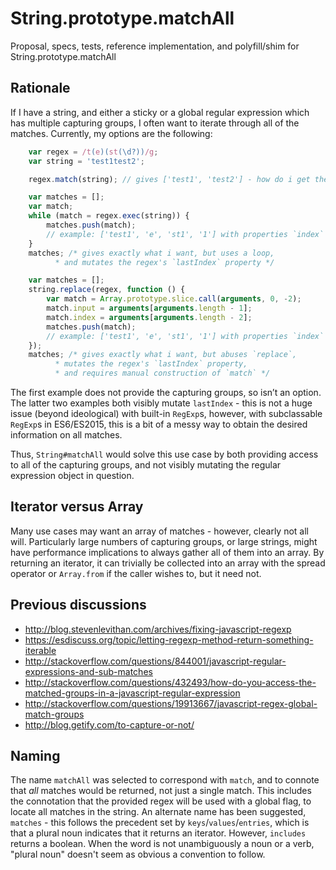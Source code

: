 # String.prototype.matchAll
Proposal, specs, tests, reference implementation, and polyfill/shim for String.prototype.matchAll

## Rationale
If I have a string, and either a sticky or a global regular expression which has multiple capturing groups, I often want to iterate through all of the matches.
Currently, my options are the following:
```js
	var regex = /t(e)(st(\d?))/g;
	var string = 'test1test2';

	regex.match(string); // gives ['test1', 'test2'] - how do i get the capturing groups?

	var matches = [];
	var match;
	while (match = regex.exec(string)) {
		matches.push(match);
		// example: ['test1', 'e', 'st1', '1'] with properties `index` and `input`
	}
	matches; /* gives exactly what i want, but uses a loop,
		  * and mutates the regex's `lastIndex` property */

	var matches = [];
	string.replace(regex, function () {
		var match = Array.prototype.slice.call(arguments, 0, -2);
		match.input = arguments[arguments.length - 1];
		match.index = arguments[arguments.length - 2];
		matches.push(match);
		// example: ['test1', 'e', 'st1', '1'] with properties `index` and `input`
	});
	matches; /* gives exactly what i want, but abuses `replace`,
		  * mutates the regex's `lastIndex` property,
		  * and requires manual construction of `match` */
```

The first example does not provide the capturing groups, so isn’t an option. The latter two examples both visibly mutate `lastIndex` - this is not a huge issue (beyond ideological) with built-in `RegExp`s, however, with subclassable `RegExp`s in ES6/ES2015, this is a bit of a messy way to obtain the desired information on all matches.

Thus, `String#matchAll` would solve this use case by both providing access to all of the capturing groups, and not visibly mutating the regular expression object in question.

## Iterator versus Array
Many use cases may want an array of matches - however, clearly not all will. Particularly large numbers of capturing groups, or large strings, might have performance implications to always gather all of them into an array. By returning an iterator, it can trivially be collected into an array with the spread operator or `Array.from` if the caller wishes to, but it need not.

## Previous discussions
  - http://blog.stevenlevithan.com/archives/fixing-javascript-regexp
  - https://esdiscuss.org/topic/letting-regexp-method-return-something-iterable
  - http://stackoverflow.com/questions/844001/javascript-regular-expressions-and-sub-matches
  - http://stackoverflow.com/questions/432493/how-do-you-access-the-matched-groups-in-a-javascript-regular-expression
  - http://stackoverflow.com/questions/19913667/javascript-regex-global-match-groups
  - http://blog.getify.com/to-capture-or-not/

## Naming
The name `matchAll` was selected to correspond with `match`, and to connote that *all* matches would be returned, not just a single match. This includes the connotation that the provided regex will be used with a global flag, to locate all matches in the string. An alternate name has been suggested, `matches` - this follows the precedent set by `keys`/`values`/`entries`, which is that a plural noun indicates that it returns an iterator. However, `includes` returns a boolean. When the word is not unambiguously a noun or a verb, "plural noun" doesn't seem as obvious a convention to follow.
